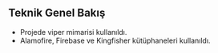 ## Teknik Genel Bakış

- Projede viper mimarisi kullanıldı.
- Alamofire, Firebase ve Kingfisher kütüphaneleri kullanıldı.
